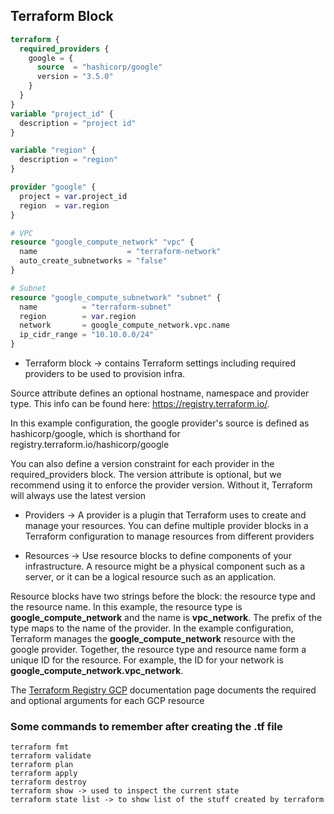 Terraform Block
------------------

```tf
terraform {
  required_providers {
    google = {
      source  = "hashicorp/google"
      version = "3.5.0"
    }
  }
}
variable "project_id" {
  description = "project id"
}

variable "region" {
  description = "region"
}

provider "google" {
  project = var.project_id
  region  = var.region
}

# VPC
resource "google_compute_network" "vpc" {
  name                    = "terraform-network"
  auto_create_subnetworks = "false"
}

# Subnet
resource "google_compute_subnetwork" "subnet" {
  name          = "terraform-subnet"
  region        = var.region
  network       = google_compute_network.vpc.name
  ip_cidr_range = "10.10.0.0/24"
}
```

- Terraform block -> contains Terraform settings including required providers to be used to provision infra. 

Source attribute defines an optional hostname, namespace and provider type. This info can be found here: https://registry.terraform.io/. 

In this example configuration, the google provider's source is defined as hashicorp/google, which is shorthand for registry.terraform.io/hashicorp/google

You can also define a version constraint for each provider in the required_providers block. The version attribute is optional, but we recommend using it to enforce the provider version. Without it, Terraform will always use the latest version

- Providers ->  A provider is a plugin that Terraform uses to create and manage your resources. You can define multiple provider blocks in a Terraform configuration to manage resources from different providers
  
- Resources -> Use resource blocks to define components of your infrastructure. A resource might be a physical component such as a server, or it can be a logical resource such as an application.

Resource blocks have two strings before the block: the resource type and the resource name. In this example, the resource type is **google_compute_network** and the name is **vpc_network**. The prefix of the type maps to the name of the provider. In the example configuration, Terraform manages the **google_compute_network** resource with the google provider. Together, the resource type and resource name form a unique ID for the resource. For example, the ID for your network is **google_compute_network.vpc_network**.

The [Terraform Registry GCP](https://registry.terraform.io/providers/hashicorp/google/latest/docs) documentation page documents the required and optional arguments for each GCP resource

### Some commands to remember after creating the .tf file

```
terraform fmt
terraform validate
terraform plan
terraform apply
terraform destroy
terraform show -> used to inspect the current state
terraform state list -> to show list of the stuff created by terraform
```